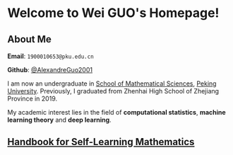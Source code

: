 # Welcome to Wei GUO's Homepage!

## About Me

**Email**: `1900010653@pku.edu.cn`

**Github**: [@AlexandreGuo2001](https://github.com/AlexandreGUO2001)

I am now an undergraduate in [School of Mathematical Sciences](http://www.math.pku.edu.cn), [Peking University](https://pku.edu.cn). Previously, I graduated from Zhenhai High School of Zhejiang Province in 2019.

My academic interest lies in the field of **computational statistics**, **machine learning theory** and **deep learning**.

## <a href="/self_learning.html">Handbook for Self-Learning Mathematics</a>
